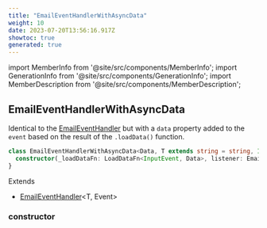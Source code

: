 ```yaml
---
title: "EmailEventHandlerWithAsyncData"
weight: 10
date: 2023-07-20T13:56:16.917Z
showtoc: true
generated: true
---
```

<!-- This file was generated from the Vendure source. Do not modify. Instead, re-run the "docs:build" script -->
import MemberInfo from '@site/src/components/MemberInfo';
import GenerationInfo from '@site/src/components/GenerationInfo';
import MemberDescription from '@site/src/components/MemberDescription';


## EmailEventHandlerWithAsyncData

<GenerationInfo sourceFile="packages/email-plugin/src/event-handler.ts" sourceLine="438" packageName="@vendure/email-plugin" />

Identical to the <a href='/typescript-api/core-plugins/email-plugin/email-event-handler#emaileventhandler'>EmailEventHandler</a> but with a `data` property added to the `event` based on the result
of the `.loadData()` function.

```ts title="Signature"
class EmailEventHandlerWithAsyncData<Data, T extends string = string, InputEvent extends EventWithContext = EventWithContext, Event extends EventWithAsyncData<InputEvent, Data> = EventWithAsyncData<InputEvent, Data>> extends EmailEventHandler<T, Event> {
  constructor(_loadDataFn: LoadDataFn<InputEvent, Data>, listener: EmailEventListener<T>, event: Type<InputEvent>)
}
```
Extends

 * <a href='/typescript-api/core-plugins/email-plugin/email-event-handler#emaileventhandler'>EmailEventHandler</a>&#60;T, Event&#62;



### constructor

<MemberInfo kind="method" type="(_loadDataFn: <a href='/typescript-api/core-plugins/email-plugin/email-plugin-types#loaddatafn'>LoadDataFn</a>&#60;InputEvent, Data&#62;, listener: <a href='/typescript-api/core-plugins/email-plugin/email-event-listener#emaileventlistener'>EmailEventListener</a>&#60;T&#62;, event: Type&#60;InputEvent&#62;) => EmailEventHandlerWithAsyncData"   />


